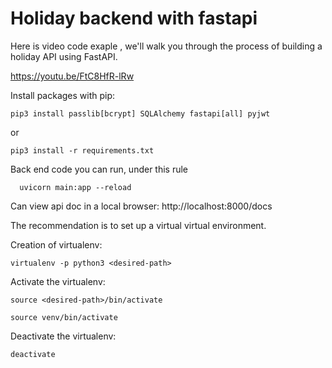 # Holiday backend with fastapi

Here is video code exaple , we'll walk you through the process of building a holiday API using FastAPI.

https://youtu.be/FtC8HfR-lRw 
 

Install packages with pip:

```
pip3 install passlib[bcrypt] SQLAlchemy fastapi[all] pyjwt
```

or

```
pip3 install -r requirements.txt
```

Back end code you can run, under this rule

```
  uvicorn main:app --reload
```

Can view api doc in a local browser:
http://localhost:8000/docs

The recommendation is to set up a virtual virtual environment.

Creation of virtualenv:

```Language
virtualenv -p python3 <desired-path>
```

Activate the virtualenv:

```Language
source <desired-path>/bin/activate

source venv/bin/activate

```

Deactivate the virtualenv:

```Language
deactivate
```
